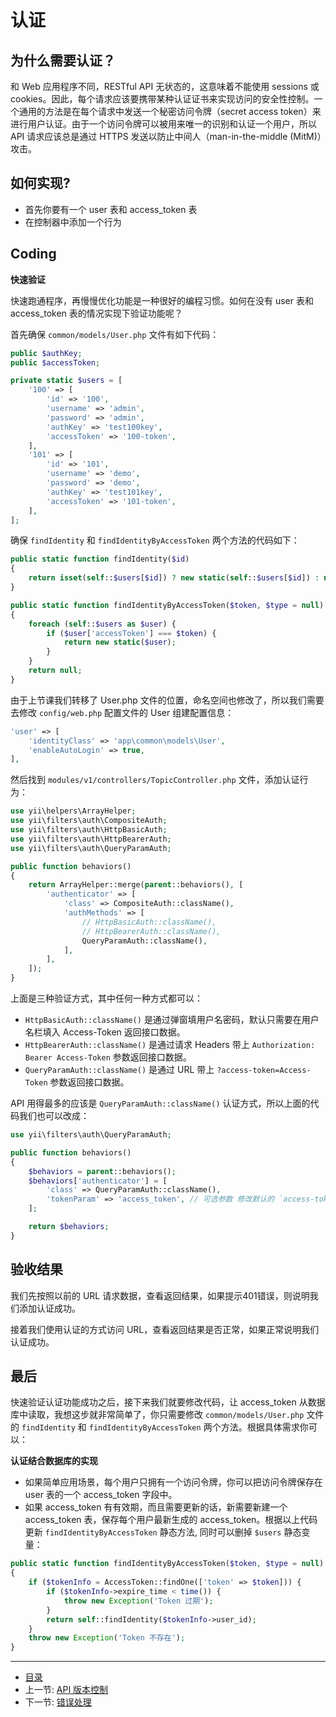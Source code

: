 # 认证

## 为什么需要认证？

和 Web 应用程序不同，RESTful API 无状态的，这意味着不能使用 sessions 或 cookies。因此，每个请求应该要携带某种认证证书来实现访问的安全性控制。一个通用的方法是在每个请求中发送一个秘密访问令牌（secret access token）来进行用户认证。由于一个访问令牌可以被用来唯一的识别和认证一个用户，所以 API 请求应该总是通过 HTTPS 发送以防止中间人（man-in-the-middle (MitM)）攻击。

## 如何实现?

- 首先你要有一个 user 表和 access_token 表
- 在控制器中添加一个行为

## Coding

**快速验证**

快速跑通程序，再慢慢优化功能是一种很好的编程习惯。如何在没有 user 表和 access_token 表的情况实现下验证功能呢？

首先确保 `common/models/User.php` 文件有如下代码：

```php
public $authKey;
public $accessToken;

private static $users = [
    '100' => [
        'id' => '100',
        'username' => 'admin',
        'password' => 'admin',
        'authKey' => 'test100key',
        'accessToken' => '100-token',
    ],
    '101' => [
        'id' => '101',
        'username' => 'demo',
        'password' => 'demo',
        'authKey' => 'test101key',
        'accessToken' => '101-token',
    ],
];
```

确保 `findIdentity` 和 `findIdentityByAccessToken` 两个方法的代码如下：


```php
public static function findIdentity($id)
{
    return isset(self::$users[$id]) ? new static(self::$users[$id]) : null;
}

public static function findIdentityByAccessToken($token, $type = null)
{
    foreach (self::$users as $user) {
        if ($user['accessToken'] === $token) {
            return new static($user);
        }
    }
    return null;
}
```

由于上节课我们转移了 User.php 文件的位置，命名空间也修改了，所以我们需要去修改 `config/web.php` 配置文件的 User 组建配置信息：

```php
'user' => [
    'identityClass' => 'app\common\models\User',
    'enableAutoLogin' => true,
],
```

然后找到 `modules/v1/controllers/TopicController.php` 文件，添加认证行为：

```php
use yii\helpers\ArrayHelper;
use yii\filters\auth\CompositeAuth;
use yii\filters\auth\HttpBasicAuth;
use yii\filters\auth\HttpBearerAuth;
use yii\filters\auth\QueryParamAuth;

public function behaviors()
{
    return ArrayHelper::merge(parent::behaviors(), [
        'authenticator' => [
            'class' => CompositeAuth::className(),
            'authMethods' => [
                // HttpBasicAuth::className(),
                // HttpBearerAuth::className(),
                QueryParamAuth::className(),
            ],
        ],
    ]);
}
```
上面是三种验证方式，其中任何一种方式都可以：

- `HttpBasicAuth::className()` 是通过弹窗填用户名密码，默认只需要在用户名栏填入 Access-Token 返回接口数据。
- `HttpBearerAuth::className()` 是通过请求 Headers 带上 `Authorization: Bearer Access-Token` 参数返回接口数据。
- `QueryParamAuth::className()` 是通过 URL 带上 `?access-token=Access-Token` 参数返回接口数据。

API 用得最多的应该是 `QueryParamAuth::className()` 认证方式，所以上面的代码我们也可以改成：

```php
use yii\filters\auth\QueryParamAuth;

public function behaviors()
{
    $behaviors = parent::behaviors();
    $behaviors['authenticator'] = [
        'class' => QueryParamAuth::className(),
        'tokenParam' => 'access_token', // 可选参数 修改默认的 `access-token`
    ];

    return $behaviors;
}
```

## 验收结果

我们先按照以前的 URL 请求数据，查看返回结果，如果提示401错误，则说明我们添加认证成功。

接着我们使用认证的方式访问 URL，查看返回结果是否正常，如果正常说明我们认证成功。

## 最后

快速验证认证功能成功之后，接下来我们就要修改代码，让 access_token 从数据库中读取，我想这步就非常简单了，你只需要修改 `common/models/User.php` 文件的 `findIdentity` 和 `findIdentityByAccessToken` 两个方法。根据具体需求你可以：

**认证结合数据库的实现**

- 如果简单应用场景，每个用户只拥有一个访问令牌，你可以把访问令牌保存在 user 表的一个 access_token 字段中。
- 如果 access_token 有有效期，而且需要更新的话，新需要新建一个 access_token 表，保存每个用户最新生成的 access_token。根据以上代码更新 `findIdentityByAccessToken` 静态方法, 同时可以删掉 `$users` 静态变量：

```php
public static function findIdentityByAccessToken($token, $type = null)
{
    if ($tokenInfo = AccessToken::findOne(['token' => $token])) {
        if ($tokenInfo->expire_time < time()) {
            throw new Exception('Token 过期');
        }
        return self::findIdentity($tokenInfo->user_id);
    }
    throw new Exception('Token 不存在');
}
```


-----------------

- [目录](/SUMMARY.md)
- 上一节: [API 版本控制](book/02/2.2.md)
- 下一节: [错误处理](book/02/2.4.md)